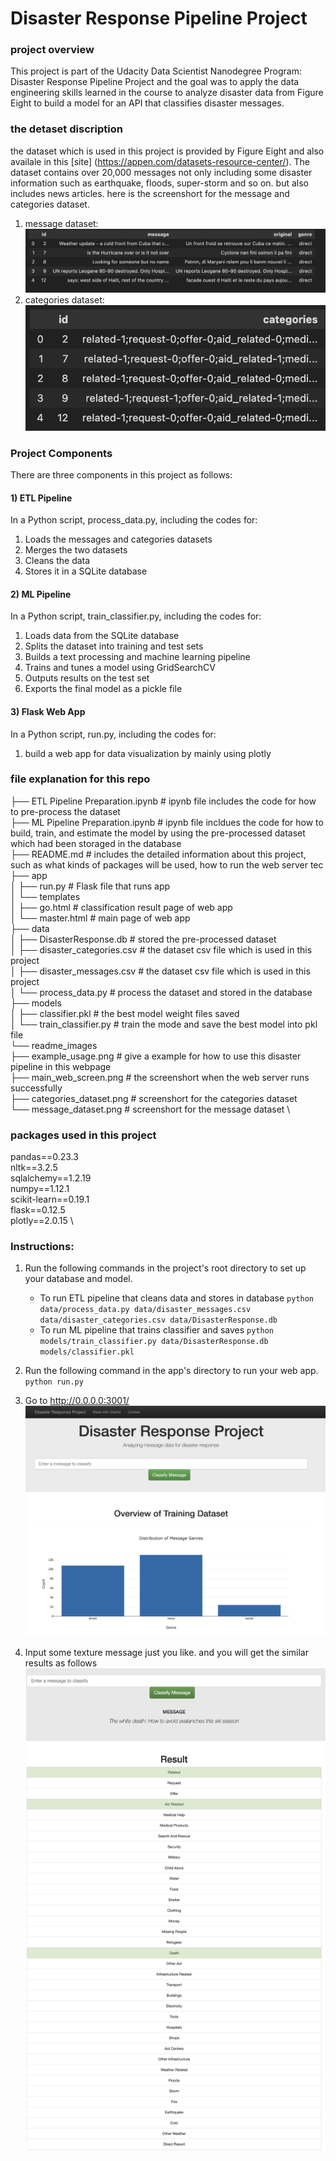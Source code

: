 # Disaster Response Pipeline Project

### project overview
 This project is part of the Udacity Data Scientist Nanodegree Program: Disaster Response Pipeline Project and the goal was to apply the data engineering skills learned in the course to analyze disaster data from Figure Eight to build a model for an API that classifies disaster messages.

### the detaset discription
 the dataset which is used in this project is provided by Figure Eight and also availale in this [site] (https://appen.com/datasets-resource-center/). The dataset contains over 20,000 messages not only including some disaster information such as earthquake, floods, super-storm and so on. but also includes news articles. 
 here is the screenshort for the message and categories dataset.
 1. message dataset:
  ![alt text](/readme_images/message_dataset.png "mess-labels")
 2. categories dataset:
  ![alt text](/readme_images/categories_dataset.png "mess-labels")

### Project Components
There are three components in this project as follows:
#### 1) ETL Pipeline
In a Python script, process_data.py, including the codes for: 
 1) Loads the messages and categories datasets
 2) Merges the two datasets
 3) Cleans the data
 4) Stores it in a SQLite database
#### 2) ML Pipeline
In a Python script, train_classifier.py, including the codes for:

 1) Loads data from the SQLite database
 2) Splits the dataset into training and test sets
 3) Builds a text processing and machine learning pipeline
 4) Trains and tunes a model using GridSearchCV
 5) Outputs results on the test set
 6) Exports the final model as a pickle file
#### 3) Flask Web App
In a Python script, run.py, including the codes for:
 1) build a web app for data visualization by mainly using plotly

### file explanation for this repo
├── ETL Pipeline Preparation.ipynb # ipynb file includes the code for how to pre-process the dataset \
├── ML Pipeline Preparation.ipynb # ipynb file incldues the code for how to build, train, and estimate the model by using the pre-processed dataset which had been storaged in the database \
├── README.md # includes the detailed information about this project, such as what kinds of packages will be used, how to run the web server tec \
├── app \
│   ├── run.py # Flask file that runs app \
│   └── templates \
│       ├── go.html # classification result page of web app \
│       └── master.html # main page of web app \
├── data \
│   ├── DisasterResponse.db # stored the pre-processed dataset \
│   ├── disaster_categories.csv # the dataset csv file which is used in this project \
│   ├── disaster_messages.csv # the dataset csv file which is used in this project \
│   └── process_data.py # process the dataset and stored in the database \
├── models \
│   ├── classifier.pkl # the best model weight files saved \
│   └── train_classifier.py #  train the mode and save the best model into pkl file \
└── readme_images  \
    ├── example_usage.png # give a example for how to use this disaster pipeline in this webpage  \
    ├── main_web_screen.png # the screenshort when the web server runs successfully \
    ├── categories_dataset.png # screenshort for the categories dataset  \
    └── message_dataset.png # screenshort for the message dataset \

### packages used in this project
 pandas==0.23.3 \
 nltk==3.2.5 \
 sqlalchemy==1.2.19 \
 numpy==1.12.1 \
 scikit-learn==0.19.1 \
 flask==0.12.5 \
 plotly==2.0.15 \

### Instructions:
1. Run the following commands in the project's root directory to set up your database and model.

    - To run ETL pipeline that cleans data and stores in database
        `python data/process_data.py data/disaster_messages.csv data/disaster_categories.csv data/DisasterResponse.db`
    - To run ML pipeline that trains classifier and saves
        `python models/train_classifier.py data/DisasterResponse.db models/classifier.pkl`

2. Run the following command in the app's directory to run your web app.
    `python run.py`

3. Go to http://0.0.0.0:3001/
 ![alt text](/readme_images/main_web_screen.png "mess-labels")

4. Input some texture message just you like. and you will get the similar results as follows
 ![alt text](/readme_images/example_usage.png "mess-labels")



